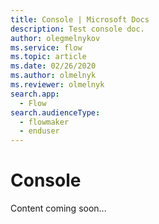 ```yaml
---
title: Console | Microsoft Docs
description: Test console doc.
author: olegmelnykov
ms.service: flow
ms.topic: article
ms.date: 02/26/2020
ms.author: olmelnyk
ms.reviewer: olmelnyk
search.app: 
  - Flow
search.audienceType: 
  - flowmaker
  - enduser
---
```


# Console

Content coming soon...
